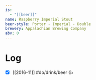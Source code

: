 ```yaml
---
is:
  - "[[beer]]"
name: Raspberry Imperial Stout
beer-style: Porter - Imperial - Double
brewery: Appalachian Brewing Company
abv: 0
---
```

# Log
- [x] [[2016-11]] #do/drink/beer 👍
